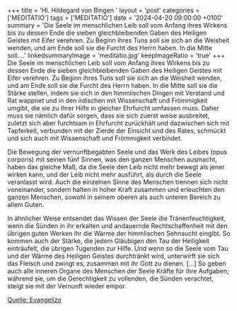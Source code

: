 +++
title = 'Hl. Hildegard von Bingen  '
layout = 'post'
categories = ['MEDITATIO']
tags = ['MEDITATIO']
date = '2024-04-20 09:00:00 +0100'
summary = 'Die Seele im menschlichen Leib soll vom Anfang ihres Wirkens bis zu dessen Ende die sieben gleichbleibenden Gaben des Heiligen Geistes mit Eifer verehren. Zu Beginn ihres Tuns soll sie sich an die Weisheit wenden, und am Ende soll sie die Furcht des Herrn haben. In die Mitte soll....'
linkedsummaryImage = 'meditatio.jpg'
keepImageRatio = 'true'
+++
Die Seele im menschlichen Leib soll vom Anfang ihres Wirkens bis zu dessen Ende die sieben gleichbleibenden Gaben des Heiligen Geistes mit Eifer verehren. Zu Beginn ihres Tuns soll sie sich an die Weisheit wenden, und am Ende soll sie die Furcht des Herrn haben. In die Mitte soll sie die Stärke stellen, indem sie sich in den himmlischen Dingen mit Verstand und Rat wappnet und in den irdischen mit Wissenschaft und Frömmigkeit umgibt, die sie zu ihrer Hilfe in gleicher Ehrfurcht umfassen muss.<!--more--> Daher muss sie nämlich dafür sorgen, dass sie sich zuerst weise ausbreitet, zuletzt sich aber furchtsam in Ehrfurcht zurückhält und dazwischen sich mit Tapferkeit, verbunden mit der Zierde der Einsicht und des Rates, schmückt und sich auch mit Wissenschaft und Frömmigkeit verbindet.

Die Bewegung der vernunftbegabten Seele und das Werk des Leibes (opus corporis) mit seinen fünf Sinnen, was den ganzen Menschen ausmacht, haben das gleiche Maß, da die Seele den Leib nicht mehr bewegt als jener wirken kann, und der Leib nicht mehr ausführt, als durch die Seele veranlasst wird. Auch die einzelnen Sinne des Menschen trennen sich nicht voneinander, sondern halten in hoher Kraft zusammen und erleuchten den ganzen Menschen, sowohl in seinem oberen als auch unteren Bereich zu allem Guten.

In ähnlicher Weise entsendet das Wissen der Seele die Tränenfeuchtigkeit, wenn die Sünden in ihr erkalten und andauernde Rechtschaffenheit mit den übrigen guten Werken ihr die Wärme der himmlischen Sehnsucht eingibt. So kommen auch der Stärke, die jedem Gläubigen den Tau der Heiligkeit einträufelt, die übrigen Tugenden zur Hilfe. Und wenn so die Seele vom Tau und der Wärme des Heiligen Geistes durchtränkt wird, unterwirft sie sich das Fleisch und zwingt es, zusammen mit ihr Gott zu dienen. […] So geben auch alle inneren Organe des Menschen der Seele Kräfte für ihre Aufgaben; während sie, um die Gerechtigkeit zu vollenden, die Sünden verachtet, steigt sie mit der Vernunft wieder empor.


[Quelle: Evangelizo](https://evangeliumtagfuertag.org/DE/gospel)
